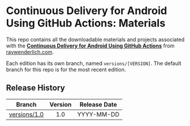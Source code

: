 # Continuous Delivery for Android Using GitHub Actions: Materials

This repo contains all the downloadable materials and projects associated with the **[Continuous Delivery for Android Using GitHub Actions](https://www.raywenderlich.com/library)** from [raywenderlich.com](https://www.raywenderlich.com).

Each edition has its own branch, named `versions/[VERSION]`. The default branch for this repo is for the most recent edition.

## Release History

| Branch                                                                                  | Version | Release Date |
| --------------------------------------------------------------------------------------- |:-------:|:------------:|
| [versions/1.0](https://github.com/raywenderlich/video-cda-materials/tree/versions/1.0) | 1.0     | YYYY-MM-DD   |
